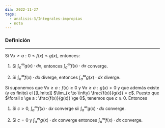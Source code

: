 ```yaml
---
dia: 2022-11-27
tags:
  - analisis-3/Integrales-impropias
  - nota
---
```

### Definición
---
Si $\forall x \ge a : 0 \le f(x) \le g(x)$, entonces:

1) Si $\int_a^\infty g(x) \cdot dx$, entonces $\int_a^\infty f(x) \cdot dx$ converge.

2) Si $\int_a^\infty f(x) \cdot dx$ diverge, entonces $\int_a^\infty g(x) \cdot dx$ diverge.

Si suponemos que $\forall x \ge a : f(x) \ge 0$ y $\forall x \ge a : g(x) > 0$ y que además existe (y es finito) el [[Límite]] $\lim_{x \to \infty} \frac{f(x)}{g(x)} = c$. Puesto que $\forall x \ge a : \frac{f(x)}{g(x)} \ge 0$, tenemos que $c \ge 0$. Entonces

1) Si $c > 0$, $\int_a^\infty f(x) \cdot dx$ converge sii $\int_a^\infty g(x) \cdot dx$ converge.

2) Si $c = 0$ y $\int_a^\infty g(x) \cdot dx$ converge entonces $\int_a^\infty f(x) \cdot dx$ converge.